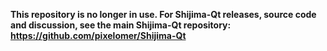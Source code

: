 **This repository is no longer in use. For Shijima-Qt releases, source code and discussion, see the main Shijima-Qt repository: https://github.com/pixelomer/Shijima-Qt**
